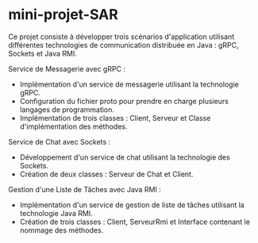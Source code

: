 # mini-projet-SAR
Ce projet consiste à développer trois scénarios d'application utilisant différentes technologies de communication distribuée en Java : gRPC, Sockets et Java RMI.

Service de Messagerie avec gRPC :
* Implémentation d'un service de messagerie utilisant la technologie gRPC.
* Configuration du fichier proto pour prendre en charge plusieurs langages de programmation.
* Implémentation de trois classes : Client, Serveur et Classe d'implémentation des méthodes.

Service de Chat avec Sockets :
* Développement d'un service de chat utilisant la technologie des Sockets.
* Création de deux classes : Serveur de Chat et Client.

Gestion d'une Liste de Tâches avec Java RMI :
* Implémentation d'un service de gestion de liste de tâches utilisant la technologie Java RMI.
* Création de trois classes : Client, ServeurRmi et Interface contenant le nommage des méthodes.
